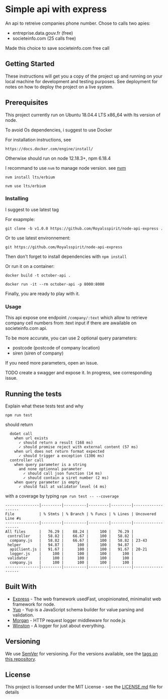# Simple api with express

An api to retreive companies phone number.
Chose to calls two apies:
- entreprise.data.gouv.fr (free)
- societeinfo.com (25 calls free)

Made this choice to save societeinfo.com free call

## Getting Started

These instructions will get you a copy of the project up and running on your local machine for development and testing purposes. See deployment for notes on how to deploy the project on a live system.

## Prerequisites

This project currently run on Ubuntu 18.04.4 LTS x86_64 with lts version of node.

To avoid Os dependencies, i suggest to use Docker

For installation instructions, see 
```
https://docs.docker.com/engine/install/
```

Otherwise should run on node 12.18.3+, npm 6.18.4

I recommand to use `nvm` to manage node version. see [nvm](https://github.com/nvm-sh/nvm)

`nvm install lts/erbium`

`nvm use lts/erbium`

### Installing

I suggest to use latest tag

For exapmple:

```
git clone -b v1.0.0 https://github.com/Royalsspirit/node-api-express .
```

Or to use latest environnement:

```
git https://github.com/Royalsspirit/node-api-express

```

Then don't forget to install dependencies with `npm install`

Or run it on a container:

```
docker build -t october-api .
```

```
docker run -it --rm october-api -p 8000:8000
```

Finally, you are ready to play with it.

### Usage

This api expose one endpoint `/company/:text` which allow to retrieve company cell numbers from :text input
if there are awailable on societeinfo.com api.

To be more accurate, you can use 2 optional query parameters:
- postcode (postcode of company location)
- siren (siren of company)

If you need more parameters, open an issue.

TODO create a swagger and expose it. In progress, see corresponding issue.

## Running the tests

Explain what these tests test and why

```
npm run test
```
should return

```
  doGet call
    when url exists
      ✓ should return a result (168 ms)
      ✓ should promise reject with external content (57 ms)
    when url does not return format expected
      ✓ should trigger a exception (1306 ms)
  controller call
    when query parameter is a string
      and none optionnal parameter
        ✓ should call json function (14 ms)
        ✓ should contain a siret number (2 ms)
    when query parameter is empty
      ✓ should fail at validator level (4 ms)
```

with a coverage by typing `npm run test -- --coverage`

```
---------------|---------|----------|---------|---------|-------------------
File           | % Stmts | % Branch | % Funcs | % Lines | Uncovered Line #s
---------------|---------|----------|---------|---------|-------------------
All files      |   76.29 |    88.24 |     100 |   76.29 |
 controller    |   58.82 |    66.67 |     100 |   58.82 |
  company.js   |   58.82 |    66.67 |     100 |   58.82 | 23-43
 helper        |   94.87 |      100 |     100 |   94.87 |
  apiClient.js |   91.67 |      100 |     100 |   91.67 | 20-21
  logger.js    |     100 |      100 |     100 |     100 |
 validator     |     100 |      100 |     100 |     100 |
  company.js   |     100 |      100 |     100 |     100 |
---------------|---------|----------|---------|---------|-------------------
```
## Built With

* [Express](http://www.dropwizard.io/1.0.2/docs/) - The web framework usedFast, unopinionated, minimalist web framework for node.
* [Yup](http://www.dropwizard.io/1.0.2/docs/) - Yup is a JavaScript schema builder for value parsing and validation.
* [Morgan](http://www.dropwizard.io/1.0.2/docs/) - HTTP request logger middleware for node.js
* [Winston](http://www.dropwizard.io/1.0.2/docs/) - A logger for just about everything.

## Versioning

We use [SemVer](http://semver.org/) for versioning. For the versions available, see the [tags on this repository](https://github.com/your/project/tags). 

## License

This project is licensed under the MIT License - see the [LICENSE.md](LICENSE.md) file for details
